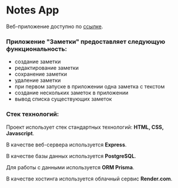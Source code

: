 # Notes App

Веб-приложение доступно по [ссылке](https://notes-app-3d4d.onrender.com/).

### Приложение "Заметки" предоставляет следующую функциональность:
- создание заметки
- редактирование заметки
- сохранение заметки
- удаление заметки
- при первом запуске в приложении одна заметка с текстом
- создание нескольких заметок в приложении
- вывод списка существующих заметок

### Стек технологий:

Проект использует стек стандартных технологий: **HTML, CSS, Javascript**.

В качестве веб-сервера используется **Express**.

В качестве базы данных используется **PostgreSQL**.

Для работы с данными используется **ORM Prisma**.

В качестве хостинга используется облачный сервис **Render.com**.
